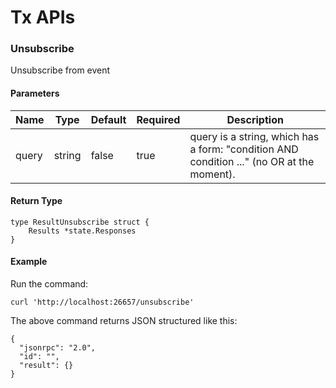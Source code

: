 # Tx APIs

<!---
//uatnet.usdp.io/unsubscribe?query=_
-- [BINANCE No details]
-- [https://tendermint.com/rpc/#/Websocket/unsubscribe]
-->

### Unsubscribe
Unsubscribe from event

#### Parameters
| Name | Type | Default | Required | Description                 |
| ---- | ---- | ------- | -------- | --------------------------- |
| query  | string | false | true    | query is a string, which has a form: "condition AND condition ..." (no OR at the moment).  |


#### Return Type
```
type ResultUnsubscribe struct {
    Results *state.Responses
}
```

#### Example
Run the command:
```
curl 'http://localhost:26657/unsubscribe'
```

The above command returns JSON structured like this:
```
{
  "jsonrpc": "2.0",
  "id": "",
  "result": {}
}
```

